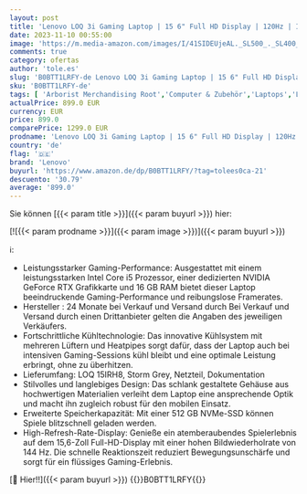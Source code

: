 ```yaml
---
layout: post
title: 'Lenovo LOQ 3i Gaming Laptop | 15 6" Full HD Display | 120Hz | Intel Core i5-13420H | 16GB RAM | 512GB SSD | NVIDIA GeForce RTX4050 | Win11 Home | QWERTZ | grau | 3 Monate Premium Care'
date: 2023-11-10 00:55:00
image: 'https://m.media-amazon.com/images/I/41SIDEUjeAL._SL500_._SL400_.jpg'
comments: true
category: ofertas
author: 'tole.es'
slug: 'B0BTT1LRFY-de Lenovo LOQ 3i Gaming Laptop | 15 6" Full HD Display |...'
sku: 'B0BTT1LRFY-de'
tags: [ 'Arborist Merchandising Root','Computer & Zubehör','Laptops','Laptops gaming','Normale Laptop-Computer','Self Service','Special Features Stores','a4cbee59-f823-40fe-831a-7de64f655f6f_0','a4cbee59-f823-40fe-831a-7de64f655f6f_101','lenovo','🇩🇪', ]
actualPrice: 899.0 EUR
currency: EUR
price: 899.0
comparePrice: 1299.0 EUR
prodname: 'Lenovo LOQ 3i Gaming Laptop | 15 6" Full HD Display | 120Hz | Intel Core i5-13420H | 16GB RAM | 512GB SSD | NVIDIA GeForce RTX4050 | Win11 Home | QWERTZ | grau | 3 Monate Premium Care'
country: 'de'
flag: '🇩🇪'
brand: 'Lenovo'
buyurl: 'https://www.amazon.de/dp/B0BTT1LRFY/?tag=tolees0ca-21'
descuento: '30.79'
average: '899.0'
---
```


Sie können [{{< param title >}}]({{< param buyurl >}}) hier:

[![{{< param prodname >}}]({{< param image >}})]({{< param buyurl >}})

ℹ️:

- Leistungsstarker Gaming-Performance: Ausgestattet mit einem leistungsstarken Intel Core i5 Prozessor, einer dedizierten NVIDIA GeForce RTX Grafikkarte und 16 GB RAM bietet dieser Laptop beeindruckende Gaming-Performance und reibungslose Framerates.
- Hersteller : 24 Monate bei Verkauf und Versand durch Bei Verkauf und Versand durch einen Drittanbieter gelten die Angaben des jeweiligen Verkäufers.
- Fortschrittliche Kühltechnologie: Das innovative Kühlsystem mit mehreren Lüftern und Heatpipes sorgt dafür, dass der Laptop auch bei intensiven Gaming-Sessions kühl bleibt und eine optimale Leistung erbringt, ohne zu überhitzen.
- Lieferumfang: LOQ 15IRH8, Storm Grey, Netzteil, Dokumentation
- Stilvolles und langlebiges Design: Das schlank gestaltete Gehäuse aus hochwertigen Materialien verleiht dem Laptop eine ansprechende Optik und macht ihn zugleich robust für den mobilen Einsatz.
- Erweiterte Speicherkapazität: Mit einer 512 GB NVMe-SSD können Spiele blitzschnell geladen werden.
- High-Refresh-Rate-Display: Genieße ein atemberaubendes Spielerlebnis auf dem 15,6-Zoll Full-HD-Display mit einer hohen Bildwiederholrate von 144 Hz. Die schnelle Reaktionszeit reduziert Bewegungsunschärfe und sorgt für ein flüssiges Gaming-Erlebnis.

[🛒 Hier!!]({{< param buyurl >}})
{{<world>}}B0BTT1LRFY{{</world>}}
